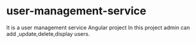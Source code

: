 # user-management-service
It is a user management service Angular project
In this project admin can add ,update,delete,display users.

